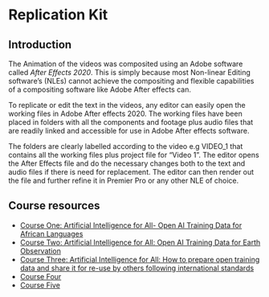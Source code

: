 # Replication Kit
## Introduction

The Animation of the videos was composited using an Adobe software called *After Effects 2020*.
This is simply because most Non-linear Editing software’s (NLEs) cannot achieve the compositing and flexible capabilities of a compositing software like Adobe After effects can.


To replicate or edit the text in the videos, any editor can easily open the working files in Adobe After effects 2020. The working files have been placed in folders with all the components and footage plus audio files that are readily linked and accessible for use in Adobe After effects software. 


The folders are clearly labelled according to the video e.g VIDEO_1 that contains all the working files plus project file for “Video 1”.
The editor opens the After Effects file and do the necessary  changes both to the text and audio files if there is need for replacement.
The editor can then render out the file and further refine it in Premier Pro or any other NLE of choice.

## Course resources
- [Course One: Artificial Intelligence for All- Open AI Training Data for African Languages](https://whitedatastorage.blob.core.windows.net/open-and-unbiased-ai-training-data/ReplicationKit/VIDEO_1.zip)
- [Course Two: Artificial Intelligence for All: Open AI Training Data for Earth Observation](https://whitedatastorage.blob.core.windows.net/open-and-unbiased-ai-training-data/ReplicationKit/VIDEO_2.zip)
- [Course Three: Artificial Intelligence for All: How to prepare open training data and share it for re-use by others following international standards](https://whitedatastorage.blob.core.windows.net/open-and-unbiased-ai-training-data/ReplicationKit/VIDEO_3.zip)
- [Course Four](https://whitedatastorage.blob.core.windows.net/open-and-unbiased-ai-training-data/ReplicationKit/VIDEO_4.zip)
- [Course Five](https://whitedatastorage.blob.core.windows.net/open-and-unbiased-ai-training-data/ReplicationKit/VIDEO_5.zip)
